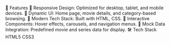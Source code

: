 🚀 Features
🔹 Responsive Design: Optimized for desktop, tablet, and mobile devices.
🔹 Dynamic UI: Home page, movie details, and category-based browsing.
🔹 Modern Tech Stack: Built with HTML, CSS.
🔹 Interactive Components: Hover effects, carousels, and navigation menus.
🔹 Mock Data Integration: Predefined movie and series data for display.
🛠️ Tech Stack
HTML5
CSS3 
